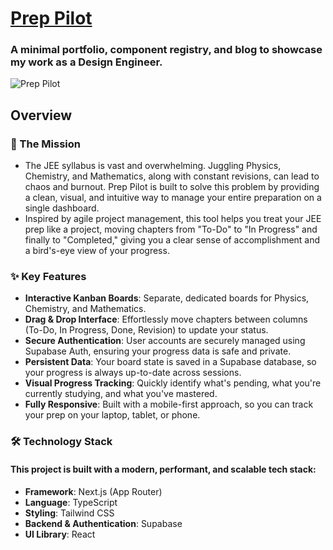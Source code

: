# [Prep Pilot](https://prep-pilot-jee.vercel.app/) 
  ### A minimal portfolio, component registry, and blog to showcase my work as a Design Engineer.
  <img src="https://prep-pilot-jee.vercel.app/open-graph.png" alt="Prep Pilot">

## Overview

### 🎯 The Mission
- The JEE syllabus is vast and overwhelming. Juggling Physics, Chemistry, and Mathematics, along with constant revisions, can lead to chaos and burnout. Prep Pilot is built to solve this problem by providing a clean, visual, and intuitive way to manage your entire preparation on a single dashboard.
- Inspired by agile project management, this tool helps you treat your JEE prep like a project, moving chapters from "To-Do" to "In Progress" and finally to "Completed," giving you a clear sense of accomplishment and a bird's-eye view of your progress.

### ✨ Key Features
- **Interactive Kanban Boards**: Separate, dedicated boards for Physics, Chemistry, and Mathematics.
- **Drag & Drop Interface**: Effortlessly move chapters between columns (To-Do, In Progress, Done, Revision) to update your status.
- **Secure Authentication**: User accounts are securely managed using Supabase Auth, ensuring your progress data is safe and private.
- **Persistent Data**: Your board state is saved in a Supabase database, so your progress is always up-to-date across sessions.
- **Visual Progress Tracking**: Quickly identify what's pending, what you're currently studying, and what you've mastered.
- **Fully Responsive**: Built with a mobile-first approach, so you can track your prep on your laptop, tablet, or phone.

### 🛠️ Technology Stack
 #### This project is built with a modern, performant, and scalable tech stack:
- **Framework**: Next.js (App Router)
- **Language**: TypeScript
- **Styling**: Tailwind CSS
- **Backend & Authentication**: Supabase
- **UI Library**: React
